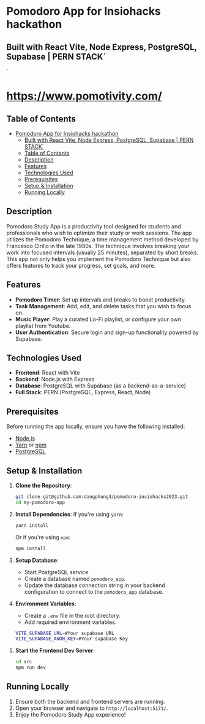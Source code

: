 # Pomodoro App for Insiohacks hackathon
## Built with React Vite, Node Express, PostgreSQL, Supabase | PERN STACK`
`

# https://www.pomotivity.com/

## Table of Contents
- [Pomodoro App for Insiohacks hackathon](#pomodoro-app-for-insiohacks-hackathon)
  - [Built with React Vite, Node Express, PostgreSQL, Supabase | PERN STACK\`](#built-with-react-vite-node-express-postgresql-supabase--pern-stack)
  - [Table of Contents](#table-of-contents)
  - [Description](#description)
  - [Features](#features)
  - [Technologies Used](#technologies-used)
  - [Prerequisites](#prerequisites)
  - [Setup \& Installation](#setup--installation)
  - [Running Locally](#running-locally)

## Description

Pomodoro Study App is a productivity tool designed for students and professionals who wish to optimize their study or work sessions. The app utilizes the Pomodoro Technique, a time management method developed by Francesco Cirillo in the late 1980s. The technique involves breaking your work into focused intervals (usually 25 minutes), separated by short breaks. This app not only helps you implement the Pomodoro Technique but also offers features to track your progress, set goals, and more.

## Features
- **Pomodoro Timer**: Set up intervals and breaks to boost productivity.
- **Task Management**: Add, edit, and delete tasks that you wish to focus on.
- **Music Player**: Play a curated Lo-Fi playlist, or configure your own playlist from Youtube.
- **User Authentication**: Secure login and sign-up functionality powered by Supabase.

## Technologies Used
- **Frontend**: React with Vite
- **Backend**: Node.js with Express
- **Database**: PostgreSQL with Supabase (as a backend-as-a-service)
- **Full Stack**: PERN (PostgreSQL, Express, React, Node)

## Prerequisites
Before running the app locally, ensure you have the following installed:
- [Node.js](https://nodejs.org/)
- [Yarn](https://yarnpkg.com/) or [npm](https://www.npmjs.com/)
- [PostgreSQL](https://www.postgresql.org/download/)

## Setup & Installation

1. **Clone the Repository**:
   ```bash
   git clone git@github.com:dangphung4/pomodoro-insiohacks2023.git
   cd my-pomodoro-app
   ```

2. **Install Dependencies**:
   If you're using `yarn`:
   ```bash
   yarn install
   ```
   Or if you're using `npm`:
   ```bash
   npm install
   ```

3. **Setup Database**:
   - Start PostgreSQL service.
   - Create a database named `pomodoro_app`.
   - Update the database connection string in your backend configuration to connect to the `pomodoro_app` database.

4. **Environment Variables**:
   - Create a `.env` file in the root directory.
   - Add required environment variables.
    ```bash
   VITE_SUPABASE_URL=#Your supabase URL
    VITE_SUPABASE_ANON_KEY=#Your supabase Key
    ```
5. **Start the Frontend Dev Server**:
   ```bash
   cd src
   npm run dev
   ```

## Running Locally
1. Ensure both the backend and frontend servers are running.
2. Open your browser and navigate to `http://localhost:5173/`.
3. Enjoy the Pomodoro Study App experience!

